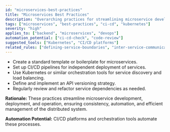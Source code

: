 ```yaml
---
id: "microservices-best-practices"
title: "Microservices Best Practices"
description: "Overarching practices for streamlining microservice development, deployment, and operation."
tags: ["microservices", "best-practices", "ci-cd", "kubernetes"]
severity: "high"
applies_to: ["backend", "microservices", "devops"]
automation_potential: ["ci-cd-check", "code-review"]
suggested_tools: ["Kubernetes", "CI/CD platforms"]
related_rules: ["defining-service-boundaries", "inter-service-communication", "scalability-resilience"]
---
```


- Create a standard template or boilerplate for microservices.
- Set up CI/CD pipelines for independent deployment of services.
- Use Kubernetes or similar orchestration tools for service discovery and load balancing.
- Define and implement an API versioning strategy.
- Regularly review and refactor service dependencies as needed.

**Rationale:** These practices streamline microservice development, deployment, and operation, ensuring consistency, automation, and efficient management of the distributed system.

**Automation Potential:** CI/CD platforms and orchestration tools automate these processes.

